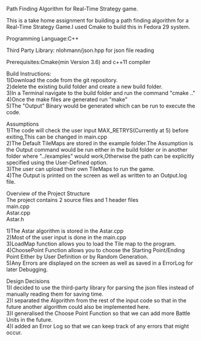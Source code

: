 Path Finding Algorithm for Real-Time Strategy game.<br />

This is a take home assignment for building a path finding algorithm for a Real-Time Strategy Game.I used Cmake to build this in Fedora 29 system.<br />

Programming Language:C++<br />

Third Party Library: nlohmann/json.hpp for json file reading<br />

Prerequisites:Cmake(min Version 3.6) and c++11 compiler<br />

Build Instructions:<br />
1)Download the code from the git repository.<br />
2)delete the existing build folder and create a new build folder.<br />
3)In a Terminal navigate to the build folder and run the command "cmake .."<br />
4)Once the make files are generated run "make"<br />
5)The "Output" Binary would be generated which can be run to execute the code.<br />

Assumptions<br />
1)The code will check the user input MAX_RETRYS(Currently at 5) before exiting,This can be changed in main.cpp<br />
2)The Default TileMaps are stored in the example folder.The Assumption is the Output command would be run either in the build folder or in another folder where "../examples" would work,Otherwise the path can be explicitly specified using the User-Defined option.<br />
3)The user can upload their own TileMaps to run the game.<br />
4)The Output is printed on the screen as well as written to an Output.log file.<br />

Overview of the Project Structure<br />
The project contains 2 source files and 1 header files<br />
main.cpp<br />
Astar.cpp<br />
Astar.h<br />

1)The Astar algorithm is stored in the Astar.cpp<br />
2)Most of the user input is done in the main.cpp<br />
3)LoadMap function allows you to load the Tile map to the program.<br />
4)ChoosePoint Function allows you to choose the Starting Point/Ending Point Either by User Definition or by Random Generation.<br />
5)Any Errors are displayed on the screen as well as saved in a ErrorLog for later Debugging.<br />

Design Decisions<br />
1)I decided to use the third-party library for parsing the json files instead of manually reading them for saving time.<br />
2)I separated the Algorithm from the rest of the input code so that in the future another algorithm could also be implemented here.<br />
3)I generalised the Choose Point Function so that we can add more Battle Units in the future.<br />
4)I added an Error Log so that we can keep track of any errors that might occur.<br />

